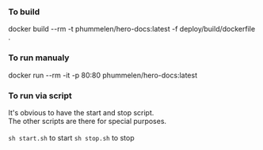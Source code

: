 ### To build
docker build --rm -t phummelen/hero-docs:latest -f deploy/build/dockerfile .

### To run manualy
docker run --rm -it -p 80:80 phummelen/hero-docs:latest

### To run via script
It's obvious to have the start and stop script.<br />
The other scripts are there for special purposes.<br />
<br />
`sh start.sh` to start
`sh stop.sh` to stop
